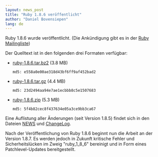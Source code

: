 ```yaml
---
layout: news_post
title: "Ruby 1.8.6 veröffentlicht"
author: "Daniel Bovensiepen"
lang: de
---
```


Ruby 1.8.6 wurde veröffentlicht. (Die Ankündigung gibt es in der [Ruby
Mailingliste][1])

Der Quelltext ist in den folgenden drei Formaten verfügbar:

* [ruby-1.8.6.tar.bz2][2] (3.8 MB)

      md5: e558a0e00ae318d43bf6ff9af452bad2

* [ruby-1.8.6.tar.gz][3] (4.4 MB)

      md5: 23d2494aa94e7ae1ecbbb8c5e1507683

* [ruby-1.8.6.zip][4] (5.3 MB)

      md5: 5f4b82cec8f437634e05a3ce9bb3ca67

Eine Auflistung aller Änderungen (seit Version 1.8.5) findet sich in den
Dateien [NEWS][5] und [ChangeLog][6].

Nach der Veröffentlichung von Ruby 1.8.6 beginnt nun die Arbeit an der
Version 1.8.7. Es werden jedoch in Zukunft kritische Fehler und
Sicherheitslücken im Zweig \"ruby\_1\_8\_6\" bereinigt und in Form eines
Patchlevel-Updates bereitgestellt.



[1]: http://blade.nagaokaut.ac.jp/cgi-bin/scat.rb/ruby/ruby-list/43267
[2]: https://cache.ruby-lang.org/pub/ruby/1.8/ruby-1.8.6.tar.bz2
[3]: https://cache.ruby-lang.org/pub/ruby/1.8/ruby-1.8.6.tar.gz
[4]: https://cache.ruby-lang.org/pub/ruby/1.8/ruby-1.8.6.zip
[5]: https://svn.ruby-lang.org/repos/ruby/tags/v1_8_6/NEWS
[6]: https://svn.ruby-lang.org/repos/ruby/tags/v1_8_6/ChangeLog
